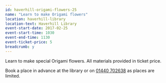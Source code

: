 ```yaml
---
id: haverhill-origami-flowers-25
name: "Learn to make Origami flowers"
location: haverhill-library
location-text: Haverhill Library
event-start-date: 2017-02-25
event-start-time: 1030
event-end-time: 1130
event-ticket-price: 5
breadcrumb: y
---
```


Learn to make special Origami flowers. All materials provided in ticket price.

Book a place in advance at the library or on [01440 702638](tel:01440702368) as places are limited.

